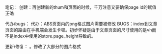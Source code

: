 笔记： 
    创建：再创建新的thum和页面的时候，千万注意又要确保page id的赋值正确



代办/bugs：
    代办：ABS页面内的png格式图片需要被修改
    BUGS：index到文章页面的路由在手机端会发生卡顿。初步怀疑是由于文章页面的尺寸使用的是vh而不是index中使用的store.page_height导致的。


更新/修复：
    。修改了大部分的图片格式